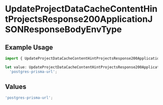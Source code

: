 # UpdateProjectDataCacheContentHintProjectsResponse200ApplicationJSONResponseBodyEnvType

## Example Usage

```typescript
import { UpdateProjectDataCacheContentHintProjectsResponse200ApplicationJSONResponseBodyEnvType } from '@vercel/client/models/operations';

let value: UpdateProjectDataCacheContentHintProjectsResponse200ApplicationJSONResponseBodyEnvType =
  'postgres-prisma-url';
```

## Values

```typescript
'postgres-prisma-url';
```
